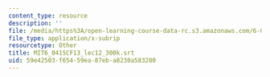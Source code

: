 ```yaml
---
content_type: resource
description: ''
file: /media/https%3A/open-learning-course-data-rc.s3.amazonaws.com/6-041sc-probabilistic-systems-analysis-and-applied-probability-fall-2013/59e42503f65459ea87eba8230a583280_MIT6_041SCF13_lec12_300k.vtt
file_type: application/x-subrip
resourcetype: Other
title: MIT6_041SCF13_lec12_300k.srt
uid: 59e42503-f654-59ea-87eb-a8230a583280
---
```

